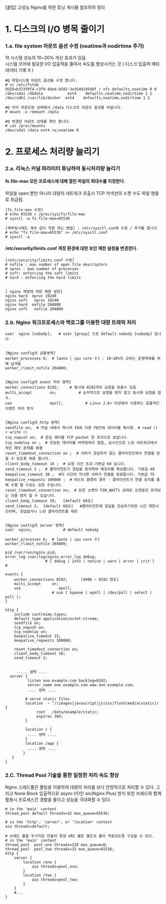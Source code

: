 [꿀팁] 고성능 Nginx를 위한 튜닝 게시물 참조하여 정리

# 1. 디스크의 I/O 병목 줄이기
### 1.a. file system 마운트 옵션 수정 (noatime과 nodirtime 추가)
약 시스템 성능의 10~30% 개선 효과가 있음.  
시스템 코어에 필요한 I/O 입출력을 줄여서 속도를 향상시키는 것 ( 디스크 입출력 메타데이터 기록 X )  

~~~
#@ 파일시스템 마운트 옵션을 수정 합니다.
# vi /etc/fstab
UUID=b373f8f4-c3f0-4bed-b582-3e354d14548f / xfs defaults,noatime 0 0 
/dev/sda1 /dbdata           ext4    defaults,noatime,nodirtime 1 2
/dev/sdb1 /var/lib/docker  ext4    defaults,noatime,nodirtime 1 2

#@ 이미 마운트된 상태에서 /data 디스크의 마운트 옵션을 바꿉니다.
# mount -o remount /data

#@ 변경된 마운트 상태를 확인 합니다.
# cat /proc/mounts
/dev/sda1 /data ext4 rw,noatime 0 
~~~

# 2. 프로세스 처리량 늘리기
### 2.a. 리눅스 커널 파라미터 튜닝하여 동시처리량 늘리기
#### fs.file-max 모든 프로세스에 대해 열린 파일의 최대수를 지정한다.
파일을 open 뿐만 아니라 대량의 네트워크 호출시 TCP 커넥션의 소켓 수도 파일 핸들로 취급됨.  

~~~
[fs.file-max 수정]
# echo 65536 > /proc/sys/fs/file-max 
# sysctl -w fs.file-max=65536 

[재부팅시에도 계속 값이 적용 하는 방법] : /etc/sysctl.con에 수정 / 추가를 합니다
# echo "fs.file-max=65536" >> /etc/sysctl.conf
# sysctl -a 
~~~

#### /etc/security/limits.conf 계정 환경에 대한 보안 제한 설정을 변경한다.
~~~
[/etc/security/limits.conf 수정]
# nofile : max number of open file descriptors
# nproc : max number of processes
# soft: enforcing the soft limits
# hard : enforcing the hard limits


[ nginx 계정에 대한 제한 설정]
nginx hard  nproc 10240
nginx soft   nproc 10240
nginx hard  nofile 204800
nginx soft   nofile 204800

~~~

### 2.b. Nginx 워크프로세스와 백로그를 이용한 대량 트래픽 처리
~~~
user  nginx [nobody];   # user [group] 으로 default nobody [nobody] 입니다


[Nginx config의 공통영역]
worker_processes 6;  # [auto | cpu core 수] : 10~20%의 코어는 운영체제를 위해 남겨둠
worker_rlimit_nofile 204800;


[Nginx config의 event 처리 영역]
worker_connections 8192;     # 동시에 8192개의 요청을 받을수 있음
multi_accept        on;          # 순차적으로 요청을 받지 않고 동시에 요청을 접수.
use                 epoll;          # Linux 2.6+ 이상에서 사용하는 효율적인 이벤트 처리 방식


[Nginx config의 http 영역]
sendfile on;  # 커널 내에서 하나의 FD와 다른 FD간에 데이터를 복사함. # read () + write ()
tcp_nopush on;  # 응답 헤더를 TCP packet 한 조각으로 보냅니다.
tcp_nodelay on ;  # 전송된 데이터를 버퍼링하지 않음, 실시간으로 느린 네트워크에서 작은 패킷 문제를 해결
reset_timedout_connection on ;  # 서버가 응답하지 않는 클라이언트에서 연결을 닫을 수 있도록 허용 합니다.
client_body_timeout 10 ;  # 요청 시간 초과-기본값 60 입니다.
send_timeout 2 ;  # 클라이언트가 응답을 중지하여 메모리를 확보합니다. 기본값 60
keepalive_timeout 30 ;  #이 시간이 지나면 서버가 연결을 종료합니다. 기본값 75
keepalive_requests 100000 ;  # 테스트 환경의 경우 - 클라이언트가 연결 유지를 통해 수행 할 수있는 요청 수입니다.
reset_timedout_connection on;  # 닫힌 소켓이 FIN_WAIT1 상태로 오랫동안 유지되는 것을 방지 할 수 있습니다.
client_body_timeout 10;   [default 60초]
send_timeout 2;  [default 60초]   #클라이언트에 응답을 전송하기위한 시간 제한시간이며, 응답없거나 느린 클라이언트를 제한


[Nginx config의 server 영역]
user  nginx;              # default nobody

worker_processes 6;  # [auto | cpu core 수]
worker_rlimit_nofile 204800;

pid /var/run/nginx.pid; 
error_log /var/log/nginx.error_log debug; 
                  # [ debug | info | notice | warn | error | crit ] 
# 

events {
    worker_connections 8192;      [4096 ~ 8192 정도]
    multi_accept     on;
    use                 epoll;
                     # use [ kqueue | epoll | /dev/poll | select | poll ]; 
}

http {
    include conf/mime.types;
    default_type application/octet-stream;
    sendfile on;
    tcp_nopush on;
    tcp_nodelay on;
    keepalive_timeout 15;
    keepalive_requests 100000;

    reset_timedout_connection on;
    client_body_timeout 10;
    send_timeout 2;


     ..... 생략 ....
  server {
          listen one.example.com backlog=8192; 
          server_name one.example.com www.one.example.com;
          .... 생략 ....

         # serve static files
         location  ~ ^/(images|javascript|js|css|flash|media|static)/ {
              root   /data/example/static;
              expires 30d;
         }

         location / {
          .... 생략 ....
         }
         location /app { 
          .... 생략 ....
        }
   }
}
~~~

### 2.C. Thread Pool 기술을 통한 일정한 처리 속도 향상
Nginx 스레드풀은 풀링을 이용하여 대량의 처리를 보다 안정적으로 처리할 수 있다. 그리고 None Block 입출력으로 async I/O인 aio(Nginx Plus) 방식 또한 쓰레드와 함께 활용시 프로세스간 경합을 줄이고 성능을 극대화할 수 있다.

~~~
# in the 'main' context
thread_pool default threads=32 max_queue=65536;

# in the 'http', 'server', or 'location' context
aio threads=default;

# 쓰레드 풀을 두가지로 만들어 특정 URI 별로 별도의 풀이 작동되도록 구성할 수 있다.
# in the 'main' context
thread_pool  pool_one threads=128 max_queue=0;
thread_pool  pool_two threads=32 max_queue=65536; 
http {
    server {
        location /one {
            aio threads=pool_one;
        }
        location /two {
            aio threads=pool_two;
        }
    }
    #...
}

~~~
